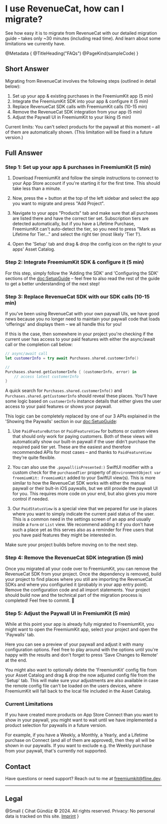 # I use RevenueCat, how can I migrate?

See how easy it is to migrate from RevenueCat with our detailed migration guide – takes only ~30 minutes (including read time). And learn about some limitations we currently have.

@Metadata {
   @TitleHeading("FAQs")
   @PageKind(sampleCode)
}

## Short Answer

Migrating from RevenueCat involves the following steps (outlined in detail below):

1. Set up your app & existing purchases in the FreemiumKit app (5 min)
1. Integrate the FreemiumKit SDK into your app & configure it (5 min)
1. Replace RevenueCat SDK calls with FreemiumKit calls (10-15 min)
1. Remove the RevenueCat SDK integration from your app (5 min)
1. Adjust the Paywall UI in FreemiumKit to your liking (5 min)

Current limits: You can't select products for the paywall at this moment – all of them are automatically shown. (This limitation will be fixed in a future version.)

## Full Answer

### Step 1: Set up your app & purchases in FreemiumKit (5 min)

1. Download FreemiumKit and follow the simple instructions to connect to your App Store account if you're starting it for the first time. This should take less than a minute.

2. Now, press the + button at the top of the left sidebar and select the app you want to migrate and press "Add Project".

3. Navigate to your apps "Products" tab and make sure that all purchases are listed there and have the correct tier set. Subscription tiers are detected automatically, but if you have a Lifetime Purchase, FreemiumKit can't auto-detect the tier, so you need to press "Mark as Lifetime for Tier…" and select the right tier (most likely 'Tier 1').

4. Open the 'Setup' tab and drag & drop the config icon on the right to your apps' Asset Catalog.

### Step 2: Integrate FreemiumKit SDK & configure it (5 min)

For this step, simply follow the 'Adding the SDK' and 'Configuring the SDK' sections of the <doc:SetupGuide> – feel free to also read the rest of the guide to get a better understanding of the next step!

### Step 3: Replace RevenueCat SDK with our SDK calls (10-15 min)

If you've been using RevenueCat with your own paywall UIs, we have good news because you no longer need to maintain your paywall code that loads 'offerings' and displays them – we all handle this for you!

If this is the case, then somewhere in your project you're checking if the current user has access to your paid features with either the async/await call or the completion call below:

```swift
// async/await call
let customerInfo = try await Purchases.shared.customerInfo()

// 
Purchases.shared.getCustomerInfo { (customerInfo, error) in
    // access latest customerInfo
}
```

A quick search for `Purchases.shared.customerInfo()` and `Purchases.shared.getCustomerInfo` should reveal these places. You'll have some logic based on `customerInfo` instance details that either gives the user access to your paid features or shows your paywall.

This logic can be completely replaced by one of our 3 APIs explained in the 'Showing the Paywalls' section in our <doc:SetupGuide>:

1. Use `PaidFeatureButton` or `PaidFeatureView` for buttons or custom views that should only work for paying customers. Both of these views will automatically show our built-in paywall if the user didn't purchase the required paid tier yet. These are the easiest and therefore recommended APIs for most cases – and thanks to `PaidFeatureView` they're quite flexible.

2. You can also use the `.paywall(isPresented:)` SwiftUI modifier with a custom check for the `purchasedTier` property of `@EnvironmentObject var freemiumKit: FreemiumKit` added to your SwiftUI view(s). This is more similar to how the RevenueCat SDK works with either the manual paywall or their bult-in iOS paywalls, but we still provide the paywall UI for you. This requires more code on your end, but also gives you more control if needed.

3. Our `PaidStatusView` is a special view that we pepared for use in places where you want to simply indicate the current paid status of the user. This is a common need in the settings screen of an app and usually inside a `Form` or `List` view. We recommend adding it if you don't have such a place yet as this serves also as a reminder for Free users that you have paid features they might be interested in.

Make sure your project builds before moving on to the next step.

### Step 4: Remove the RevenueCat SDK integration (5 min)

Once you migrated all your code over to FreemiumKit, you can remove the RevenueCat SDK from your project. Once the dependency is removed, build your project to find places where you still are importing the RevenueCat SDKs and where you configuried it (probably in your app entry point). Remove the configuration code and all import statements. Your project should build now and the technical part of the migration process is completed! Feel free to commit. 🎉

### Step 5: Adjust the Paywall UI in FremiumKit (5 min)

While at this point your app is already fully migrated to FreemiumKit, you might want to open the FreemiumKit app, select your project and open the 'Paywalls' tab.

Here you can see a preview of your paywall and adjust it with many configuration options. Feel free to play around with the options until you're happy with the results and don't forget to press 'Save Changes to Remote' at the end.

You might also want to optionally delete the 'FreemiumKit' config file from your Asset Catalog and drag & drop the now adjusted config file from the 'Setup' tab. This will make sure your adjustments are also available in case the remote config file can't be loaded on the users devices, where FreemiumKit will fall back to the local file included in the Asset Catalog.

### Current Limitations

If you have created more products on App Store Connect than you want to show in your paywall, you might want to wait until we have implemented a product selection for paywalls in a future version.

For example, if you have a Weekly, a Monthly, a Yearly, and a Lifetime purchase on Connect (and all of them are approved), then they all will be shown in our paywalls. If you want to exclude e.g. the Weekly purchase from your paywall, that's currently not supported.

## Contact

Have questions or need support? Reach out to me at [freemiumkit@fline.dev](mailto:freemiumkit@fline.dev).

---

## Legal

@Small {
   Cihat Gündüz © 2024. All rights reserved.
   Privacy: No personal data is tracked on this site.
   [Imprint](https://www.fline.dev/imprint/)
}
